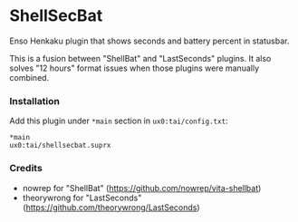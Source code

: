 # ShellSecBat

Enso Henkaku plugin that shows seconds and battery percent in statusbar.

This is a fusion between "ShellBat" and "LastSeconds" plugins.
It also solves "12 hours" format issues when those plugins were manually combined.


### Installation

Add this plugin under `*main` section in `ux0:tai/config.txt`:

```
*main
ux0:tai/shellsecbat.suprx
```


### Credits

 * nowrep for "ShellBat" (https://github.com/nowrep/vita-shellbat)
 * theorywrong for "LastSeconds" (https://github.com/theorywrong/LastSeconds)
